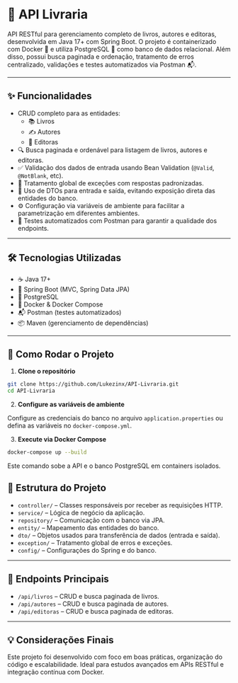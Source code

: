 # 🚀 API Livraria

API RESTful para gerenciamento completo de livros, autores e editoras, desenvolvida em Java 17+ com Spring Boot. O projeto é containerizado com Docker 🐳 e utiliza PostgreSQL 🐘 como banco de dados relacional. Além disso, possui busca paginada e ordenação, tratamento de erros centralizado, validações e testes automatizados via Postman 📬.

---

## ✨ Funcionalidades

- CRUD completo para as entidades:
  - 📚 Livros
  - ✍️ Autores
  - 🏢 Editoras
- 🔍 Busca paginada e ordenável para listagem de livros, autores e editoras.
- ✅ Validação dos dados de entrada usando Bean Validation (`@Valid`, `@NotBlank`, etc).
- 🚨 Tratamento global de exceções com respostas padronizadas.
- 🔐 Uso de DTOs para entrada e saída, evitando exposição direta das entidades do banco.
- ⚙️ Configuração via variáveis de ambiente para facilitar a parametrização em diferentes ambientes.
- 🧪 Testes automatizados com Postman para garantir a qualidade dos endpoints.

---

## 🛠️ Tecnologias Utilizadas

- ☕ Java 17+
- 🌱 Spring Boot (MVC, Spring Data JPA)
- 🐘 PostgreSQL
- 🐳 Docker & Docker Compose
- 📬 Postman (testes automatizados)
- 📦 Maven (gerenciamento de dependências)

---

## 🚀 Como Rodar o Projeto

1. **Clone o repositório**

```bash
git clone https://github.com/Lukezinx/API-Livraria.git
cd API-Livraria
```

2. **Configure as variáveis de ambiente**

Configure as credenciais do banco no arquivo `application.properties` ou defina as variáveis no `docker-compose.yml`.

3. **Execute via Docker Compose**

```bash
docker-compose up --build
```

Este comando sobe a API e o banco PostgreSQL em containers isolados.

## 📁 Estrutura do Projeto

- `controller/` – Classes responsáveis por receber as requisições HTTP.
- `service/` – Lógica de negócio da aplicação.
- `repository/` – Comunicação com o banco via JPA.
- `entity/` – Mapeamento das entidades do banco.
- `dto/` – Objetos usados para transferência de dados (entrada e saída).
- `exception/` – Tratamento global de erros e exceções.
- `config/` – Configurações do Spring e do banco.

---

## 🔗 Endpoints Principais

- `/api/livros` – CRUD e busca paginada de livros.
- `/api/autores` – CRUD e busca paginada de autores.
- `/api/editoras` – CRUD e busca paginada de editoras.

---

## 💡 Considerações Finais

Este projeto foi desenvolvido com foco em boas práticas, organização do código e escalabilidade. Ideal para estudos avançados em APIs RESTful e integração contínua com Docker.
